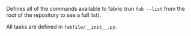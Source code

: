 Defines all of the commands available to fabric (run `fab --list` from the root
of the repository to see a full list).

All tasks are defined in `fabfile/__init__.py`.
